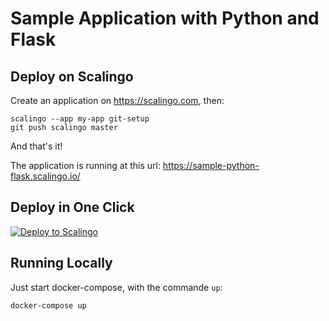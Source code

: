 # Sample Application with Python and Flask

## Deploy on Scalingo

Create an application on https://scalingo.com, then:

```
scalingo --app my-app git-setup
git push scalingo master
```

And that's it!

The application is running at this url: https://sample-python-flask.scalingo.io/

## Deploy in One Click

[![Deploy to Scalingo](https://cdn.scalingo.com/deploy/button.svg)](https://my.osc-fr1.scalingo.com/deploy?source=https://github.com/Obysoft2020/scalingotgfreefile)

## Running Locally

Just start docker-compose, with the commande `up`:

```sh
docker-compose up
```
